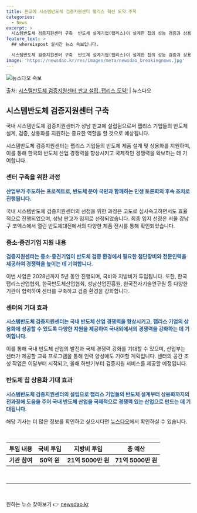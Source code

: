 ```yaml
---
title: 판교에 시스템반도체 검증지원센터 팹리스 혁신 도약 주목
categories:
  - News
excerpt: >
  시스템반도체 검증지원센터 구축  반도체 설계기업(팹리스)이 설계한 칩의 성능 검증과 상용화를 지원하는 ‘시스…
feature_text: >
  ## whereispost 실시간 뉴스 속보입니다.

  시스템반도체 검증지원센터 구축  반도체 설계기업(팹리스)이 설계한 칩의 성능 검증과 상용화를 지원하는 ‘시스…
image: 'https://newsdao.kr/res/images/meta/newsdao_breakingnews.jpg'
---
```


![뉴스다오 속보](https://newsdao.kr/res/images/meta/newsdao_breakingnews.jpg)

<p>출처: <a href="https://newsdao.kr/4145" rel="dofollow">시스템반도체 검증지원센터 판교 설립, 팹리스 도약!</a> | 뉴스다오</p>

<h2 data-ke-size="size26">시스템반도체 검증지원센터 구축</h2>
국내 시스템반도체 검증지원센터가 성남 판교에 설립됨으로써 팹리스 기업들의 반도체 설계, 검증, 상용화를 지원하는 중요한 역할을 할 것으로 예상됩니다.

<p data-ke-size="size16">시스템반도체 검증지원센터는 팹리스 기업들의 반도체 제품 설계 및 상용화를 지원하며, 이를 통해 한국의 반도체 산업 경쟁력을 향상시키고 국제적인 경쟁력을 확보하는 데 기여합니다.</p>

<h3>센터 구축을 위한 과정</h3>
<b><span style="color: #1a5490;">산업부가 주도하는 프로젝트로, 반도체 분야 국민과 함께하는 민생 토론회의 후속 조치로 진행됩니다.</span></b> 

국내 시스템반도체 검증지원센터의 선정을 위한 과정은 고도로 심사숙고하면서도 효율적으로 진행되었으며, 성남 판교가 입지로 선정되었습니다. 최종 입지 선정은 서울 강남구 코엑스에서 열린 반도체대전에서의 다양한 제품 전시를 통해 확인되었습니다.

<h3>중소·중견기업 지원 내용</h3>
<b><span style="color: #1a5490;">검증지원센터는 중소·중견기업이 반도체 검증 환경에서 필요한 첨단장비와 전문인력을 제공하여 경쟁력을 높이는 데 기여합니다.</span></b>

이번 사업은 2028년까지 5년 동안 진행되며, 국비와 지방비가 투입됩니다. 또한, 한국팹리스산업협회, 한국반도체산업협회, 성남산업진흥원, 한국전자기술연구원 등 다양한 기관이 협력하여 센터를 구축하고 검증 환경을 강화합니다.

<h3>센터의 기대 효과</h3>
<b><span style="color: #1a5490;">시스템반도체 검증지원센터는 국내 반도체 산업 경쟁력을 향상시키고, 팹리스 기업의 상용화에 성공할 수 있도록 다양한 지원을 제공하여 국내외에서의 경쟁력을 강화하는 데 기여합니다.</span></b>

이를 통해 국내 반도체 산업의 발전과 국제 경쟁력 강화를 기대할 수 있으며, 산업부는 센터가 제공할 교육 프로그램을 통해 인력 양성에도 기여할 계획입니다. 센터의 공간 조성 작업은 이달부터 시작되고, 올해 하반기부터 검증지원 서비스를 제공할 예정입니다.

<h3>반도체 칩 상용화 기대 효과</h3>
<b><span style="color: #1a5490;">시스템반도체 검증지원센터의 설립으로 팹리스 기업들의 반도체 설계부터 상용화까지의 전과정에 도움을 주어 국내 반도체 산업을 국제적으로 경쟁력 있는 산업으로 만드는 데 기대됩니다.</span></b>

해당 기사는 더 많은 정보를 확인하고 싶으시다면 [뉴스다오](https://newsdao.kr/4145)에서 확인하실 수 있습니다.

<p data-ke-size="size16">&nbsp;</p>

<table>
<thead>
<tr>
<th style="text-align: center;">투입 내용</th>
<th style="text-align: center;">국비 투입</th>
<th style="text-align: center;">지방비 투입</th>
<th style="text-align: center;">총 예산</th>
</tr>
</thead>
<tbody>
<tr>
<td style="text-align: center; height: 17px;"><b>기관 참여</b></td>
<td style="text-align: center; height: 17px;"><b>50억 원</b></td>
<td style="text-align: center; height: 17px;"><b>21억 5000만 원</b></td>
<td style="text-align: center; height: 17px;"><b>71억 5000만 원</b></td>
</tr>
</tbody>
</table>

<p data-ke-size="size16">&nbsp;</p>

<hr>

<p data-ke-size="size16">&nbsp;</p> 

원하는 뉴스 찾아보기 👉 <a href="https://newsdao.kr" rel="dofollow">newsdao.kr</a>


